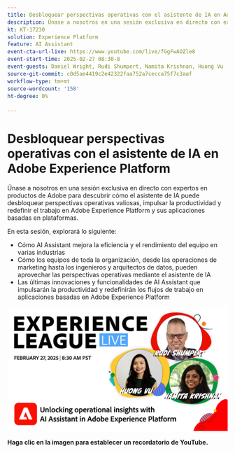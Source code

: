 ```yaml
---
title: Desbloquear perspectivas operativas con el asistente de IA en Adobe Experience Platform
description: Únase a nosotros en una sesión exclusiva en directo con expertos en productos de Adobe para descubrir cómo el asistente de IA puede desbloquear perspectivas operativas valiosas, impulsar la productividad y redefinir el trabajo en Adobe Experience Platform y sus aplicaciones basadas en plataformas.
kt: KT-17230
solution: Experience Platform
feature: AI Assistant
event-cta-url-live: https://www.youtube.com/live/fGgFwAOZle8
event-start-time: 2025-02-27 08:30-8
event-guests: Daniel Wright, Rudi Shumpert, Namita Krishnan, Huong Vu
source-git-commit: c0d5ae4419c2e42322faa752a7cecca75f7c3aaf
workflow-type: tm+mt
source-wordcount: '158'
ht-degree: 0%

---
```


# Desbloquear perspectivas operativas con el asistente de IA en Adobe Experience Platform

Únase a nosotros en una sesión exclusiva en directo con expertos en productos de Adobe para descubrir cómo el asistente de IA puede desbloquear perspectivas operativas valiosas, impulsar la productividad y redefinir el trabajo en Adobe Experience Platform y sus aplicaciones basadas en plataformas.

En esta sesión, explorará lo siguiente:

* Cómo AI Assistant mejora la eficiencia y el rendimiento del equipo en varias industrias
* Cómo los equipos de toda la organización, desde las operaciones de marketing hasta los ingenieros y arquitectos de datos, pueden aprovechar las perspectivas operativas mediante el asistente de IA
* Las últimas innovaciones y funcionalidades de AI Assistant que impulsarán la productividad y redefinirán los flujos de trabajo en aplicaciones basadas en Adobe Experience Platform

[![ExL ACTIVO el 27 de febrero de 2025](assets/WebBanner-02-27-25.jpg)](https://www.youtube.com/live/fGgFwAOZle8)

**Haga clic en la imagen para establecer un recordatorio de YouTube.**
